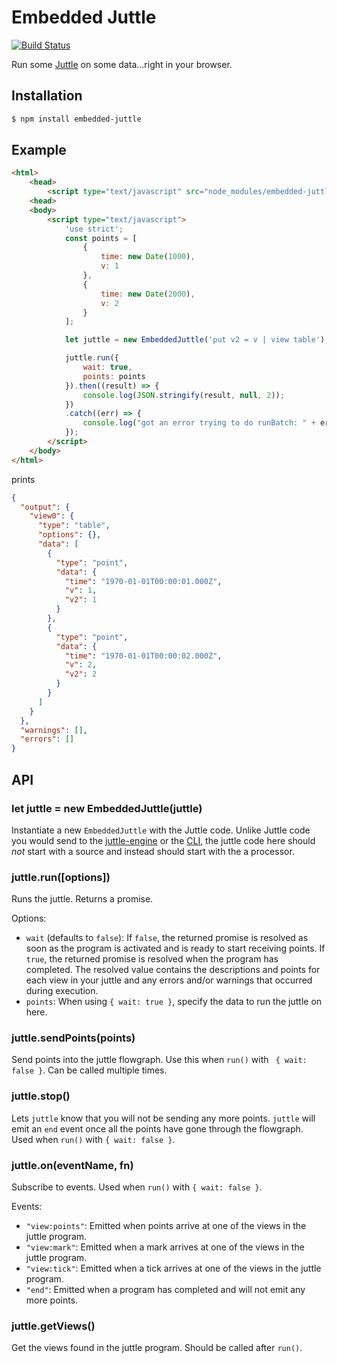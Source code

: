 # Embedded Juttle

[![Build Status](https://travis-ci.org/juttle/embedded-juttle.svg?branch=master)](https://travis-ci.org/juttle/embedded-juttle)

Run some [Juttle](https://github.com/juttle/juttle) on some data...right in your browser.

## Installation
```bash
$ npm install embedded-juttle
```

## Example
```html
<html>
    <head>
        <script type="text/javascript" src="node_modules/embedded-juttle/dist/embedded-juttle.min.js"></script>
    <head>
    <body>
        <script type="text/javascript">
            'use strict';
            const points = [
                {
                    time: new Date(1000),
                    v: 1
                },
                {
                    time: new Date(2000),
                    v: 2
                }
            ];

            let juttle = new EmbeddedJuttle('put v2 = v | view table');

            juttle.run({
                wait: true,
                points: points
            }).then((result) => {
                console.log(JSON.stringify(result, null, 2));
            })
            .catch((err) => {
                console.log("got an error trying to do runBatch: " + err);
            });
        </script>
    </body>
</html>
```
prints
```json
{
  "output": {
    "view0": {
      "type": "table",
      "options": {},
      "data": [
        {
          "type": "point",
          "data": {
            "time": "1970-01-01T00:00:01.000Z",
            "v": 1,
            "v2": 1
          }
        },
        {
          "type": "point",
          "data": {
            "time": "1970-01-01T00:00:02.000Z",
            "v": 2,
            "v2": 2
          }
        }
      ]
    }
  },
  "warnings": [],
  "errors": []
}
```

## API

### let juttle = new EmbeddedJuttle(juttle)

Instantiate a new `EmbeddedJuttle` with the Juttle code. Unlike Juttle code you would send to the [juttle-engine](https://github.com/juttle/juttle-engine) or the [CLI](https://github.com/juttle/juttle/blob/master/docs/reference/cli.md), the juttle code here should _not_ start with a source and instead should start with the a processor.

### juttle.run([options])

Runs the juttle. Returns a promise.

Options:
- `wait` (defaults to `false`): If `false`, the returned promise is resolved as soon as the program is activated and is ready to start receiving points. If `true`, the returned promise is resolved when the program has completed. The resolved value contains the descriptions and points for each view in your juttle and any errors and/or warnings that occurred during execution.
- `points`: When using `{ wait: true }`, specify the data to run the juttle on here.

### juttle.sendPoints(points)

Send points into the juttle flowgraph. Use this when `run()` with ` { wait: false }`. Can be called multiple times.

### juttle.stop()

Lets `juttle` know that you will not be sending any more points. `juttle` will emit an `end` event once all the points have gone through the flowgraph. Used when `run()` with `{ wait: false }`.

### juttle.on(eventName, fn)

Subscribe to events. Used when `run()` with `{ wait: false }`.

Events:
 - `"view:points"`: Emitted when points arrive at one of the views in the juttle program.
 - `"view:mark"`: Emitted when a mark arrives at one of the views in the juttle program.
 - `"view:tick"`: Emitted when a tick arrives at one of the views in the juttle program.
 - `"end"`: Emitted when a program has completed and will not emit any more points.

### juttle.getViews()

Get the views found in the juttle program. Should be called after `run()`.
